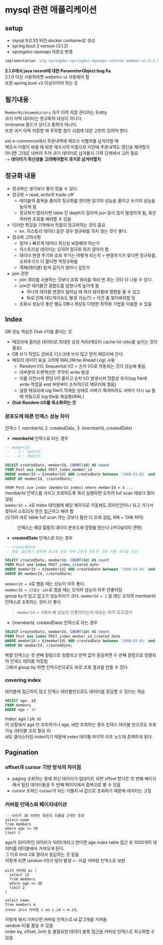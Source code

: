 # mysql 관련 애플리케이션

## setup

- mysql 8.0.33 버전 docker container로 생성
- spring boot 3 version (3.1.2)
- springdoc-openapi 의존성 변경

```groovy
implementation 'org.springdoc:springdoc-openapi-starter-webmvc-ui:2.2.0'
```
**2.1.0에서 java record에 대한 ParameterObject bug fix**  
2.1.0 이상 사용하려면 webmvc-ui 사용해야 함  
또한 spring boot v3 이상이어야 하는 듯

## 필기내용

`MemberNicknameHistory` 과거 이력 저장 관리하는 Entity  
과거 이력 데이터는 정규화의 대상이 아니다.  
nickname 필드가 있다고 중복이 아니다.  
또한 과거 이력 저장할 때 주의할 점이 시점에 대한 고민이 있어야 한다.  

ex) e-commerce에서 주문내역에 제조사 식별자를 남겨야할 때  
제조사 이름이 바뀔 때 바뀐 제조사의 이름으로 이전에 주문내역도 갱신을 해야할지  
아니면 그대로 내버려 두어 과거 데이터로 남겨둘지 기획 단계에서 고려 필요    
-> **데이터가 최신성을 고려해야할지 과거로 남겨야할지**

## 정규화 내용

- 정규화는 생각보다 좋지 않을 수 있다.
- 정규화 > read, write의 trade-off
  - 테이블의 중복을 줄이려 정규화를 한다면 읽기의 성능을 줄이고 쓰기의 성능을 높이게 됨
  - 정규화가 많아지면 table 간 depth가 깊어져 join 등이 많이 발생하게 됨, 혹은 여러번 조회를 해야할 수 있음
- 이러한 특징을 기억해서 적절히 정규화하는 것이 중요
  - ex. 히스토리 데이터 같은 경우 정규화를 하지 않는 것이 좋다.
- 정규화 고려사항
  - 얼마나 빠르게 데이터 최신성 보장해야 하는가 
  - 히스토리성 데이터는 오히려 정규화 하지 않아야 함
  - 데이터 변경 주기와 조회 주기는 어떻게 되는지 > 변경주기가 잦다면 정규화를, 조회주기가 더 짧다면 역정규화를
  - 객체(테이블) 탐색 깊이가 얼마나 깊은가
- join 관련
  - join 쿼리를 사용하는 것보다 조회 쿼리를 여러 번 하는 것이 더 나을 수 있다.
  - join은 테이블간 결합도를 엄청나게 높이게 됨
    - 하나의 테이블 변경이 일어날 때 여러 테이블에 영향을 줄 수 있고
    - fk로 인해 데드락이슈도 발생 가능(?) > 이건 좀 찾아봐야할 듯
  - 조회시 성능이 좋은 별도 DB나 캐싱등 다양한 최적화 기법을 이용할 수 있음

## Index

DB 성능 핵심은 Disk I/O를 줄이는 것
- 메모리에 올라온 데이터로 최대한 요청 처리(메모리 cache hit ratio를 높이는 것이 중요)
- DB 쓰기 작업도 곧바로 디스크에 쓰지 않고 먼저 메모리에 쓴다.
- 메모리 데이터 유실 고려해 WAL(Write Ahead Log) 사용
  - Random I/O, Sequential I/O > 순차 I/O로 작동되는 것이 성능에 좋음
  - 대부분의 트랜잭션은 무작위 write 발생
  - 이를 지연시켜 랜덤 I/O 줄이고 순차 I/O 발생시켜 정합성 유지(log file에 write 작업을 end 부분부터 순차적으로 메모리에 쌓음)
  - 설령 메모리에 log file이 적재된 상태로 서버가 죽어버려도 서버가 다시 up 될 때 자동으로 log file을 재실행(WAL)
- **Disk Random I/O를 최소화하는 것**

### 분포도에 따른 인덱스 성능 차이

인덱스 1. memberId, 2. createdDate, 3. (memberId, createdDate)

- **memberId** 인덱스로 타는 경우

```sql
-- memberId
--  - 3 : 100만건
--  - 4 : 200만건

SELECT createdDate, memberId, COUNT(id) AS count
FROM Post use index POST_index_member_id
WHERE memberId = ${memberId} AND createdDate between '1900-01-01' and '2023-01-01'
GROUP BY memberId, createdDate;
```
`FROM Post use index [memberId_index] where memberId = 4 ...`  
memberId 인덱스를 가지고 조회하도록 쿼리 실행하면 오히려 full scan 때보다 많이 걸림  
`memberId = 4`로 index 테이블에 해당 페이지로 이동해도 200만건이나 되고 거기서 찾아서 스토리지 엔진 접근하고 해야 함  
(오히려 바로 table full scan 하는 것보다 훨씬 더 오래 걸림, 6배 ~ 13배 차이)

> **인덱스는 해당 칼럼의 데이터 분포도에 영향을 받는다.(카디널리티 관련)**

- **createdDate** 인덱스로 타는 경우

```sql
-- createdDate
-- 랜덤 생성했기 때문에 골고루 분포 대략 2만개 정도의 고유 식별 개수를 가짐

SELECT createdDate, memberId, COUNT(id) AS count
FROM Post use index POST_index_created_date
WHERE memberId = ${memberId} AND createdDate between '1900-01-01' and '2023-01-01'
GROUP BY memberId, createdDate;
```
`memberId = 4`로 했을 때는 성능이 아주 좋다.  
`memberId = 1(없는 id)`로 했을 때는 오히려 성능이 아주 안좋아짐  
group by가 있고 없고가 성능차이가 크다. `memberId = 1` 일 때는 오히려 memberId 인덱스로 조회하는 것이 더 좋다.

> `memberId = 1`에서 왜 성능이 안좋아지는지 이유는 아직 모르겠다

- (memberId, createdDate) 인덱스로 타는 경우

```sql
SELECT createdDate, memberId, COUNT(id) AS count
FROM Post use index POST_index_member_id_created_date
WHERE memberId = ${memberId} AND createdDate between '1900-01-01' and '2023-01-01'
GROUP BY memberId, createdDate;
```
복합 인덱스는 
첫 번째 칼럼으로 정렬되고 만약 값이 동일하면 두 번째 칼럼으로 정렬되어 인덱스 테이블 저장됨  
그래서 group by 하면 인덱스만으로도 바로 조회 결과를 만들 수 있다.

### covering index

테이블에 접근하지 않고 인덱스 테이블만으로도 데이터를 응답할 수 있다는 개념  

```sql
SELECT age, id
FROM members
WHERE age < 30
```
index: age / pk: id  
이 상황에서 age 만 조회하거나 age, id만 조회하는 경우 인덱스 테이블 만으로도 조회 가능 (테이블 조회 필요 X)  
id도 클러스터링 index이기 때문에 index 테이블 마지막 리프 노드에 존재하게 된다.

## Pagination

### offset과 cursor 기반 방식의 차이점

- paging 조회하는 중에 최신 데이터가 업데이트 되면 offset 방식은 첫 번째 페이지에서 밀린 데이터들을 두 번째 페이지에서 중복으로 볼 수 있음
- cursor 조회는 cursor가 되는 식별자 id 값으로 조회하기 때문에 데이터는 고정

### 커버링 인덱스와 페이지네이션

```mysql
-- 나이가 30 이하인 회원의 이름을 2개만 조회
select name
from members
where age <= 30
limit 2
```
age가 30이하인 데이터가 1000개라고 한다면 age index table 접근 후 1000개의 데이터를 테이블에서 가져오게 된다.  
그 이후 limit 2로 잘라서 응답하는 것 같음  
이렇게 되면 random I/O가 많이 발생 <- 이걸 커버링 인덱스로 보완

```mysql
with 커버링 as (
  select id
  from members
  where age <= 30
  limit 2
)

select name
from members m
inner join 커버링 c on c.id = m.id;
```
이렇게 해서 가져오면 커버링 인덱스로 id 값 2개를 가져옴  
random IO를 줄일 수 있음  
order by, offset, limit 등 불필요한 데이터 블록 접근을 커버링 인덱스로 최소화할 수 있음
